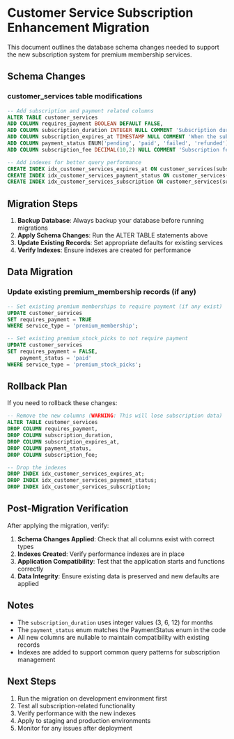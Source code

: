 # Customer Service Subscription Enhancement Migration

This document outlines the database schema changes needed to support the new subscription system for premium membership services.

## Schema Changes

### customer_services table modifications

```sql
-- Add subscription and payment related columns
ALTER TABLE customer_services 
ADD COLUMN requires_payment BOOLEAN DEFAULT FALSE,
ADD COLUMN subscription_duration INTEGER NULL COMMENT 'Subscription duration in months (3, 6, or 12)',
ADD COLUMN subscription_expires_at TIMESTAMP NULL COMMENT 'When the subscription expires',
ADD COLUMN payment_status ENUM('pending', 'paid', 'failed', 'refunded') DEFAULT 'pending' COMMENT 'Payment status for subscription services',
ADD COLUMN subscription_fee DECIMAL(10,2) NULL COMMENT 'Subscription fee amount';

-- Add indexes for better query performance
CREATE INDEX idx_customer_services_expires_at ON customer_services(subscription_expires_at);
CREATE INDEX idx_customer_services_payment_status ON customer_services(payment_status);
CREATE INDEX idx_customer_services_subscription ON customer_services(subscription_duration, subscription_expires_at);
```

## Migration Steps

1. **Backup Database**: Always backup your database before running migrations
2. **Apply Schema Changes**: Run the ALTER TABLE statements above
3. **Update Existing Records**: Set appropriate defaults for existing services
4. **Verify Indexes**: Ensure indexes are created for performance

## Data Migration

### Update existing premium_membership records (if any)
```sql
-- Set existing premium memberships to require payment (if any exist)
UPDATE customer_services 
SET requires_payment = TRUE 
WHERE service_type = 'premium_membership';

-- Set existing premium_stock_picks to not require payment
UPDATE customer_services 
SET requires_payment = FALSE,
    payment_status = 'paid'
WHERE service_type = 'premium_stock_picks';
```

## Rollback Plan

If you need to rollback these changes:

```sql
-- Remove the new columns (WARNING: This will lose subscription data)
ALTER TABLE customer_services 
DROP COLUMN requires_payment,
DROP COLUMN subscription_duration,
DROP COLUMN subscription_expires_at,
DROP COLUMN payment_status,
DROP COLUMN subscription_fee;

-- Drop the indexes
DROP INDEX idx_customer_services_expires_at;
DROP INDEX idx_customer_services_payment_status;
DROP INDEX idx_customer_services_subscription;
```

## Post-Migration Verification

After applying the migration, verify:

1. **Schema Changes Applied**: Check that all columns exist with correct types
2. **Indexes Created**: Verify performance indexes are in place
3. **Application Compatibility**: Test that the application starts and functions correctly
4. **Data Integrity**: Ensure existing data is preserved and new defaults are applied

## Notes

- The `subscription_duration` uses integer values (3, 6, 12) for months
- The `payment_status` enum matches the PaymentStatus enum in the code
- All new columns are nullable to maintain compatibility with existing records
- Indexes are added to support common query patterns for subscription management

## Next Steps

1. Run the migration on development environment first
2. Test all subscription-related functionality
3. Verify performance with the new indexes
4. Apply to staging and production environments
5. Monitor for any issues after deployment